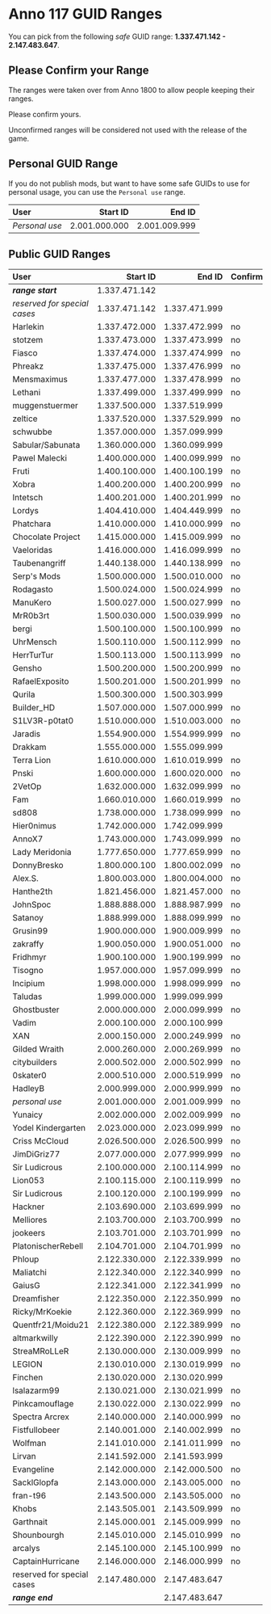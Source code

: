 # Anno 117 GUID Ranges

You can pick from the following *safe* GUID range: **1.337.471.142 - 2.147.483.647**.

## Please Confirm your Range

The ranges were taken over from Anno 1800 to allow people keeping their ranges.

Please confirm yours.

Unconfirmed ranges will be considered not used with the release of the game.

## Personal GUID Range

If you do not publish mods, but want to have some safe GUIDs to use for personal usage, you can use the `Personal use` range.

| User            |      Start ID |        End ID |
| :-------------- | ------------: | ------------: |
| *Personal use*  | 2.001.000.000 | 2.001.009.999 |

## Public GUID Ranges

| User            |      Start ID |        End ID | Confirmed?
| :-------------- | ------------: | ------------: | ---
| _**range start**_   | 1.337.471.142 |  |
| *reserved for special cases* | 1.337.471.142 | 1.337.471.999 |
| Harlekin        | 1.337.472.000 | 1.337.472.999 | no
| stotzem         | 1.337.473.000 | 1.337.473.999 | no
| Fiasco          | 1.337.474.000 | 1.337.474.999 | no
| Phreakz         | 1.337.475.000 | 1.337.476.999 | no
| Mensmaximus     | 1.337.477.000 | 1.337.478.999 | no
| Lethani         | 1.337.499.000 | 1.337.499.999 | no
| muggenstuermer  | 1.337.500.000 | 1.337.519.999 |
| zeltice         | 1.337.520.000 | 1.337.529.999 | no
| schwubbe        | 1.357.000.000 | 1.357.099.999 |
| Sabular/Sabunata| 1.360.000.000 | 1.360.099.999 |
| Pawel Malecki   | 1.400.000.000 | 1.400.099.999 | no
| Fruti           | 1.400.100.000 | 1.400.100.199 | no
| Xobra           | 1.400.200.000 | 1.400.200.999 | no
| Intetsch        | 1.400.201.000 | 1.400.201.999 | no
| Lordys          | 1.404.410.000 | 1.404.449.999 | no
| Phatchara       | 1.410.000.000 | 1.410.000.999 | no
| Chocolate Project | 1.415.000.000 | 1.415.009.999 | no
| Vaeloridas      | 1.416.000.000 | 1.416.099.999 | no
| Taubenangriff   | 1.440.138.000 | 1.440.138.999 | no
| Serp's Mods     | 1.500.000.000 | 1.500.010.000 | no
| Rodagasto       | 1.500.024.000 | 1.500.024.999 | no
| ManuKero        | 1.500.027.000 | 1.500.027.999 | no
| MrR0b3rt        | 1.500.030.000 | 1.500.039.999 | no
| bergi           | 1.500.100.000 | 1.500.100.999 | no
| UhrMensch       | 1.500.110.000 | 1.500.112.999 | no
| HerrTurTur      | 1.500.113.000 | 1.500.113.999 | no
| Gensho          | 1.500.200.000 | 1.500.200.999 | no
| RafaelExposito  | 1.500.201.000 | 1.500.201.999 | no
| Qurila          | 1.500.300.000 | 1.500.303.999 |
| Builder_HD      | 1.507.000.000 | 1.507.000.999 | no
| S1LV3R-p0tat0   | 1.510.000.000 | 1.510.003.000 | no
| Jaradis         | 1.554.900.000 | 1.554.999.999 | no
| Drakkam         | 1.555.000.000 | 1.555.099.999 |
| Terra Lion      | 1.610.000.000 | 1.610.019.999 | no
| Pnski           | 1.600.000.000 | 1.600.020.000 | no
| 2VetOp          | 1.632.000.000 | 1.632.099.999 | no
| Fam             | 1.660.010.000 | 1.660.019.999 | no
| sd808           | 1.738.000.000 | 1.738.099.999 | no
| Hier0nimus      | 1.742.000.000 | 1.742.099.999 |
| AnnoX7          | 1.743.000.000 | 1.743.099.999 | no
| Lady Meridonia  | 1.777.650.000 | 1.777.659.999 | no
| DonnyBresko     | 1.800.000.100 | 1.800.002.099 | no
| Alex.S.         | 1.800.003.000 | 1.800.004.000 | no
| Hanthe2th       | 1.821.456.000 | 1.821.457.000 | no
| JohnSpoc        | 1.888.888.000 | 1.888.987.999 | no
| Satanoy         | 1.888.999.000 | 1.888.099.999 | no
| Grusin99        | 1.900.000.000 | 1.900.009.999 | no
| zakraffy        | 1.900.050.000 | 1.900.051.000 | no
| Fridhmyr        | 1.900.100.000 | 1.900.199.999 | no
| Tisogno         | 1.957.000.000 | 1.957.099.999 | no
| Incipium        | 1.998.000.000 | 1.998.099.999 | no
| Taludas         | 1.999.000.000 | 1.999.099.999 |
| Ghostbuster     | 2.000.000.000 | 2.000.099.999 | no
| Vadim           | 2.000.100.000 | 2.000.100.999 |
| XAN             | 2.000.150.000 | 2.000.249.999 | no
| Gilded Wraith   | 2.000.260.000 | 2.000.269.999 | no
| citybuilders    | 2.000.502.000 | 2.000.502.999 | no
| 0skater0        | 2.000.510.000 | 2.000.519.999 | no
| HadleyB         | 2.000.999.000 | 2.000.999.999 | no
| *personal use*  | 2.001.000.000 | 2.001.009.999 | no
| Yunaicy         | 2.002.000.000 | 2.002.009.999 | no
| Yodel Kindergarten | 2.023.000.000 | 2.023.099.999 | no
| Criss McCloud   | 2.026.500.000 | 2.026.500.999 | no
| JimDiGriz77     | 2.077.000.000 | 2.077.999.999 | no
| Sir Ludicrous   | 2.100.000.000 | 2.100.114.999 | no
| Lion053         | 2.100.115.000 | 2.100.119.999 | no
| Sir Ludicrous   | 2.100.120.000 | 2.100.199.999 | no
| Hackner         | 2.103.690.000 | 2.103.699.999 | no
| Melliores       | 2.103.700.000 | 2.103.700.999 | no
| jookeers        | 2.103.701.000 | 2.103.701.999 | no
| PlatonischerRebell | 2.104.701.000 | 2.104.701.999 | no
| Phloup          | 2.122.330.000 | 2.122.339.999 | no
| Maliatchi       | 2.122.340.000 | 2.122.340.999 | no
| GaiusG          | 2.122.341.000 | 2.122.341.999 | no
| Dreamfisher     | 2.122.350.000 | 2.122.350.999 | no
| Ricky/MrKoekie  | 2.122.360.000 | 2.122.369.999 | no
| Quentfr21/Moidu21 | 2.122.380.000 | 2.122.389.999 | no
| altmarkwilly    | 2.122.390.000 | 2.122.390.999 | no
| StreaMRoLLeR    | 2.130.000.000 | 2.130.009.999 | no
| LEGION          | 2.130.010.000 | 2.130.019.999 | no
| Finchen         | 2.130.020.000 | 2.130.020.999 |
| lsalazarm99     | 2.130.021.000 | 2.130.021.999 | no
| Pinkcamouflage  | 2.130.022.000 | 2.130.022.999 | no
| Spectra Arcrex  | 2.140.000.000 | 2.140.000.999 | no
| Fistfullobeer   | 2.140.001.000 | 2.140.002.999 | no
| Wolfman         | 2.141.010.000 | 2.141.011.999 | no
| Lirvan          | 2.141.592.000 | 2.141.593.999 |
| Evangeline      | 2.142.000.000 | 2.142.000.500 | no
| SacklGlopfa     | 2.143.000.000 | 2.143.005.000 | no
| fran-t96        | 2.143.500.000 | 2.143.505.000 | no
| Khobs           | 2.143.505.001 | 2.143.509.999 | no
| Garthnait       | 2.145.000.001 | 2.145.009.999 | no
| Shounbourgh     | 2.145.010.000 | 2.145.010.999 | no
| arcalys         | 2.145.100.000 | 2.145.100.999 | no
| CaptainHurricane | 2.146.000.000 | 2.146.000.999 | no
| reserved for special cases | 2.147.480.000 | 2.147.483.647 |
| _**range end**_   | | 2.147.483.647 |
